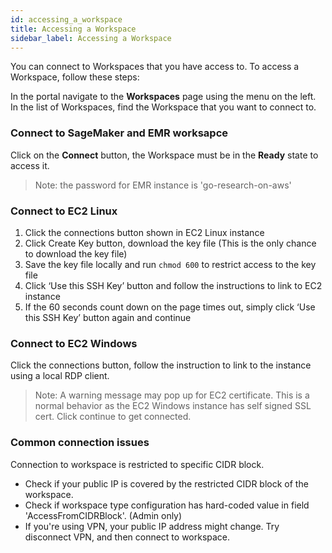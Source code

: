 ```yaml
---
id: accessing_a_workspace
title: Accessing a Workspace
sidebar_label: Accessing a Workspace
---
```


You can connect to Workspaces that you have access to. To access a Workspace, follow these steps:

In the portal navigate to the **Workspaces** page using the menu on the left.
In the list of Workspaces, find the Workspace that you want to connect to.

### Connect to SageMaker and EMR worksapce

Click on the **Connect** button, the Workspace must be in the **Ready** state to access it.

> Note: the password for EMR instance is 'go-research-on-aws'

### Connect to EC2 Linux

1. Click the connections button shown in EC2 Linux instance 
2. Click Create Key button, download the key file (This is the only chance to download the key file)
3. Save the key file locally and run `chmod 600` to restrict access to the key file 
4. Click ‘Use this SSH Key’ button and follow the instructions to link to EC2 instance 
5. If the 60 seconds count down on the page times out, simply click ‘Use this SSH Key’ button again and continue

### Connect to EC2 Windows 

Click the connections button, follow the instruction to link to the instance using a local RDP client. 

> Note: A warning message may pop up for EC2 certificate. This is a normal behavior as the EC2 Windows instance has self 
> signed SSL cert. Click continue to get connected. 

### Common connection issues

Connection to workspace is restricted to specific CIDR block. 

* Check if your public IP is covered by the restricted CIDR block of the workspace.
* Check if workspace type configuration has hard-coded value in field 'AccessFromCIDRBlock'. (Admin only)
* If you're using VPN, your public IP address might change. Try disconnect VPN, and then connect to workspace. 
